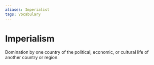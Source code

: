 ```yaml
---
aliases: Imperialist
tags: Vocabulary 
---
```

# Imperialism
Domination by one country of the political, economic, or cultural life of another country or region.